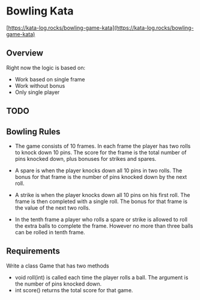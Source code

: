 # Bowling Kata

[https://kata-log.rocks/bowling-game-kata](https://kata-log.rocks/bowling-game-kata)


## Overview
 Right now the logic is based on: 
 * Work based on single frame
 * Work without bonus
 * Only single player

## TODO

## Bowling Rules
* The game consists of 10 frames. In each frame the player has two rolls to knock down 10 pins. The score for the frame is the total number of pins knocked down, plus bonuses for strikes and spares.

* A spare is when the player knocks down all 10 pins in two rolls. The bonus for that frame is the number of pins knocked down by the next roll.

* A strike is when the player knocks down all 10 pins on his first roll. The frame is then completed with a single roll. The bonus for that frame is the value of the next two rolls.

* In the tenth frame a player who rolls a spare or strike is allowed to roll the extra balls to complete the frame. However no more than three balls can be rolled in tenth frame.

## Requirements
Write a class Game that has two methods

* void roll(int) is called each time the player rolls a ball. The argument is the number of pins knocked down.
* int score() returns the total score for that game.
